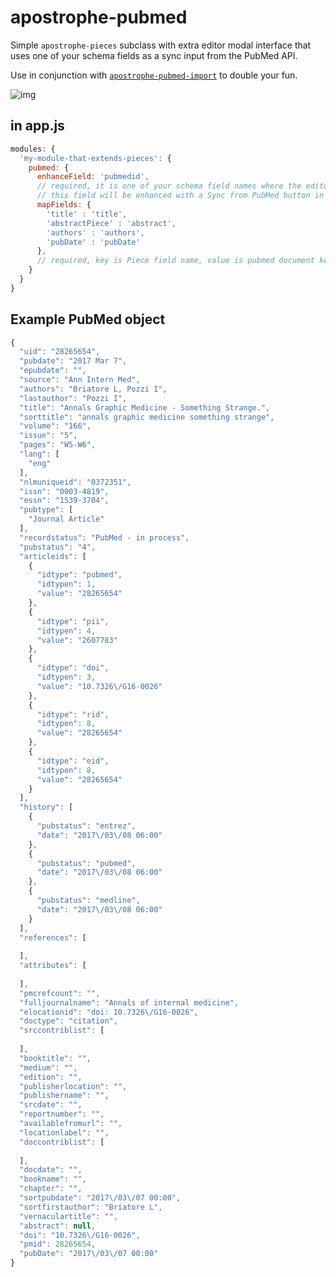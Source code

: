 # apostrophe-pubmed

Simple `apostrophe-pieces` subclass with extra editor modal interface that uses one of your schema fields as a sync input from the PubMed API.

Use in conjunction with [`apostrophe-pubmed-import`](https://github.com/punkave/apostrophe-pubmed-import) to double your fun.

![img](https://dl.dropboxusercontent.com/content_link/8tAc0pIgeGjbGki36znUcy34rSInc5WBdd3DlTVAxE9Z0TJXGDj8XzWLfmdtZtWX/file?dl=0&duc_id=uVQ6USkWIEkfzkYFLE8c92PthO2woRIochjAwSQCaDbrx8Q1vQgK2MhuSBbrGQwo&raw=1&size=2048x1536&size_mode=3)

## in app.js

```javascript
modules: {
  'my-module-that-extends-pieces': {
    pubmed: {
      enhanceField: 'pubmedid',
      // required, it is one of your schema field names where the editor will paste in a PubMed ID
      // this field will be enhanced with a Sync from PubMed button in the editor modal
      mapFields: {
        'title' : 'title',
        'abstractPiece' : 'abstract',
        'authors' : 'authors',
        'pubDate' : 'pubDate'
      },
      // required, key is Piece field name, value is pubmed document key
    }
  }
}
```

## Example PubMed object
```javascript
{
  "uid": "28265654",
  "pubdate": "2017 Mar 7",
  "epubdate": "",
  "source": "Ann Intern Med",
  "authors": "Briatore L, Pozzi I",
  "lastauthor": "Pozzi I",
  "title": "Annals Graphic Medicine - Something Strange.",
  "sorttitle": "annals graphic medicine something strange",
  "volume": "166",
  "issue": "5",
  "pages": "W5-W6",
  "lang": [
    "eng"
  ],
  "nlmuniqueid": "0372351",
  "issn": "0003-4819",
  "essn": "1539-3704",
  "pubtype": [
    "Journal Article"
  ],
  "recordstatus": "PubMed - in process",
  "pubstatus": "4",
  "articleids": [
    {
      "idtype": "pubmed",
      "idtypen": 1,
      "value": "28265654"
    },
    {
      "idtype": "pii",
      "idtypen": 4,
      "value": "2607783"
    },
    {
      "idtype": "doi",
      "idtypen": 3,
      "value": "10.7326\/G16-0026"
    },
    {
      "idtype": "rid",
      "idtypen": 8,
      "value": "28265654"
    },
    {
      "idtype": "eid",
      "idtypen": 8,
      "value": "28265654"
    }
  ],
  "history": [
    {
      "pubstatus": "entrez",
      "date": "2017\/03\/08 06:00"
    },
    {
      "pubstatus": "pubmed",
      "date": "2017\/03\/08 06:00"
    },
    {
      "pubstatus": "medline",
      "date": "2017\/03\/08 06:00"
    }
  ],
  "references": [
    
  ],
  "attributes": [
    
  ],
  "pmcrefcount": "",
  "fulljournalname": "Annals of internal medicine",
  "elocationid": "doi: 10.7326\/G16-0026",
  "doctype": "citation",
  "srccontriblist": [
    
  ],
  "booktitle": "",
  "medium": "",
  "edition": "",
  "publisherlocation": "",
  "publishername": "",
  "srcdate": "",
  "reportnumber": "",
  "availablefromurl": "",
  "locationlabel": "",
  "doccontriblist": [
    
  ],
  "docdate": "",
  "bookname": "",
  "chapter": "",
  "sortpubdate": "2017\/03\/07 00:00",
  "sortfirstauthor": "Briatore L",
  "vernaculartitle": "",
  "abstract": null,
  "doi": "10.7326\/G16-0026",
  "pmid": 28265654,
  "pubDate": "2017\/03\/07 00:00"
}
```